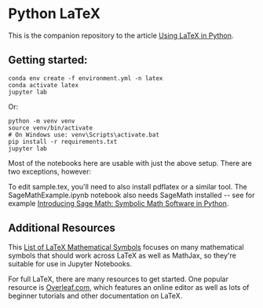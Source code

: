 # Python LaTeX

This is the companion repository to the article [Using LaTeX in Python](https://codesolid.com/using-latex-in-python/).

## Getting started:


```
conda env create -f environment.yml -n latex
conda activate latex
jupyter lab
```

Or: 
```
python -m venv venv
source venv/bin/activate
# On Windows use: venv\Scripts\activate.bat
pip install -r requirements.txt
jupyter lab
```

Most of the notebooks here are usable with just the above setup. There are two exceptions, however:

To edit sample.tex, you'll need to also install pdflatex or a similar tool.  The SageMathExample.ipynb notebook also needs SageMath installed -- see for example [Introducing Sage Math:  Symbolic Math Software in Python](https://codesolid.com/introducing-sage-math-python-based-mathematics/).

## Additional Resources

This [List of LaTeX Mathematical Symbols](https://oeis.org/wiki/List_of_LaTeX_mathematical_symbols#Set_and.2For_logic_notation)
focuses on many mathematical symbols that should work across LaTeX as well as MathJax, so they're suitable for use in Jupyter Notebooks.

For full LaTeX, there are many resources to get started.  One popular resource is [Overleaf.com](https://overleaf.com), which features an online editor as well as lots of beginner tutorials and other documentation on LaTeX.